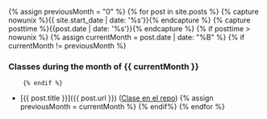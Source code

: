 
  {% assign previousMonth = "0" %}
  {% for post in site.posts %}
     {% capture nowunix %}{{ site.start_date | date: '%s'}}{% endcapture %}
     {% capture posttime %}{{post.date | date: '%s'}}{% endcapture %}
     {% if posttime > nowunix %}
       {% assign currentMonth = post.date | date: "%B" %}
        {% if currentMonth != previousMonth %}
### Classes during the month of {{ currentMonth }}
        {% endif %}
* [{{ post.title }}]({{ post.url }}) ([Clase en el repo]({{site.repo_apuntes}}/tree/master/{{post.path}})) 
      {% assign previousMonth = currentMonth %}
     {% endif%}
  {% endfor %}
